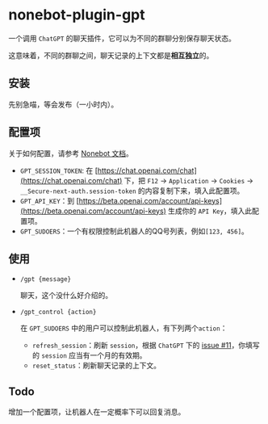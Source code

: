 # nonebot-plugin-gpt

一个调用 `ChatGPT` 的聊天插件，它可以为不同的群聊分别保存聊天状态。

这意味着，不同的群聊之间，聊天记录的上下文都是**相互独立**的。

## 安装

先别急喵，等会发布（一小时内）。

## 配置项

关于如何配置，请参考 [Nonebot 文档](https://v2.nonebot.dev/docs/tutorial/configuration#%E9%85%8D%E7%BD%AE%E6%96%B9%E5%BC%8F)。

+ `GPT_SESSION_TOKEN`: 在 [https://chat.openai.com/chat](https://chat.openai.com/chat) 下，把 `F12` -> `Application` -> `Cookies` -> `__Secure-next-auth.session-token` 的内容复制下来，填入此配置项。
+ `GPT_API_KEY`：到 [https://beta.openai.com/account/api-keys](https://beta.openai.com/account/api-keys) 生成你的 `API Key`，填入此配置项。
+ `GPT_SUDOERS`：一个有权限控制此机器人的QQ号列表，例如`[123, 456]`。

## 使用

+ `/gpt {message}`

  聊天，这个没什么好介绍的。

+ `/gpt_control {action}`

  在 `GPT_SUDOERS` 中的用户可以控制此机器人，有下列两个`action`：

  + `refresh_session`：刷新 `session`，根据 `ChatGPT` 下的 [issue #11](https://github.com/acheong08/ChatGPT/issues/11)，你填写的 `session` 应当有一个月的有效期。
  + `reset_status`：刷新聊天记录的上下文。

## Todo

增加一个配置项，让机器人在一定概率下可以回复消息。

